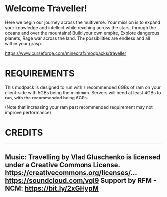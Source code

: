 # Welcome Traveller!

Here we begin our journey across the multiverse. Your mission is to expand your knowledge and intellect while reaching across the stars, through the oceans and over the mountains! 
Build your own empire, Explore dangerous planets, Rage war across the land. The possibilities are endless and all within your grasp.

https://www.curseforge.com/minecraft/modpacks/traveller


# REQUIREMENTS

This modpack is designed to run with a recommended 6GBs of ram on your client-side with 5GBs being the minimum.
Servers will need at least 4GBs to run, with the recommended being 6GBs.

(Note that increasing your ram past recommended requirement may not improve performance)

# CREDITS

-----------------------------------------------------------------------------------------------------------------------------
Music: Travelling by Vlad Gluschenko is licensed under a Creative Commons License.
https://creativecommons.org/licenses/...
https://soundcloud.com/vgl9
Support by RFM - NCM: https://bit.ly/2xGHypM
-----------------------------------------------------------------------------------------------------------------------------
